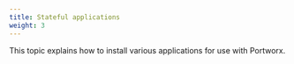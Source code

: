 ```yaml
---
title: Stateful applications
weight: 3
---
```


This topic explains how to install various applications for use with Portworx.